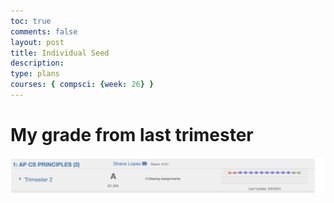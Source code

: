 ```yaml
---
toc: true
comments: false
layout: post
title: Individual Seed
description: 
type: plans
courses: { compsci: {week: 26} }
---
```

# My grade from last trimester
![Grade](images/grade.png)
